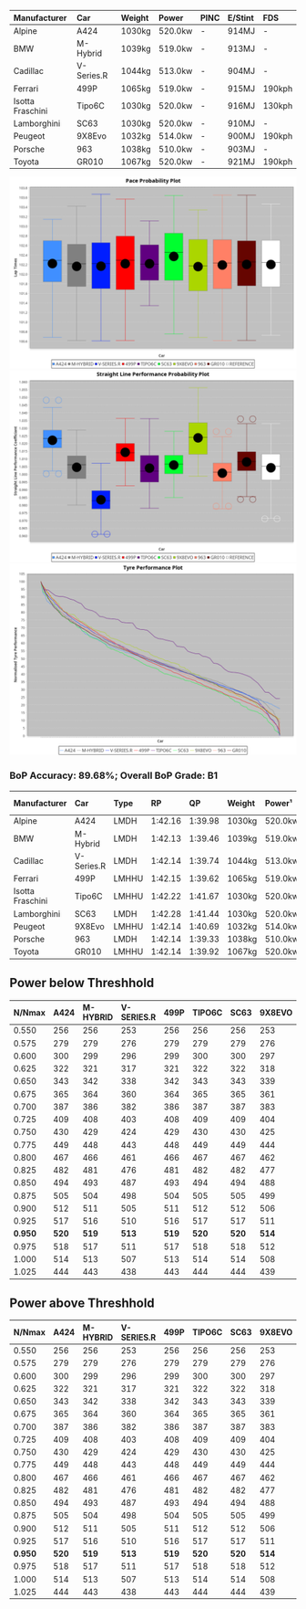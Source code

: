 | Manufacturer     | Car        | Weight | Power   | PINC    | E/Stint | FDS     |
|:-|:-|:-|:-|:-|:-|:-|
| Alpine           | A424       | 1030kg | 520.0kw |    -    | 914MJ   |    -    |
| BMW              | M-Hybrid   | 1039kg | 519.0kw |    -    | 913MJ   |    -    |
| Cadillac         | V-Series.R | 1044kg | 513.0kw |    -    | 904MJ   |    -    |
| Ferrari          | 499P       | 1065kg | 519.0kw |    -    | 915MJ   | 190kph  |
| Isotta Fraschini | Tipo6C     | 1030kg | 520.0kw |    -    | 916MJ   | 130kph  |
| Lamborghini      | SC63       | 1030kg | 520.0kw |    -    | 910MJ   |    -    |
| Peugeot          | 9X8Evo     | 1032kg | 514.0kw |    -    | 900MJ   | 190kph  |
| Porsche          | 963        | 1038kg | 510.0kw |    -    | 903MJ   |    -    |
| Toyota           | GR010      | 1067kg | 520.0kw |    -    | 921MJ   | 190kph  |

![PACECHART](./IMG/AUTO.png)
![STRAIGHTLINEPERFORMANCECHART](./IMG/AUTO_sp.png)
![TYREPERFORMANCECHART](./IMG/AUTO_tw.png)

### BoP Accuracy: 89.68%; Overall BoP Grade: B1
| Manufacturer     | Car        | Type  | RP      | QP      | Weight | Power¹  | Threshhold | PINC    | Power²   | E/Stint | AVG Vmax  | FDS     | RDLC | L/Stint | BOP-Grade | Model Accuracy | Model Points | Match%  | SimDiff |
|:-|:-|:-|:-|:-|:-|:-|:-|:-|:-|:-|:-|:-|:-|:-|:-|:-|:-|:-|:-|
| Alpine           | A424       | LMDH  | 1:42.16 | 1:39.98 | 1030kg | 520.0kw | 0.0kph     |    -    | 520.00kw |  914MJ  | 303.18kph |    -    | 1.02 | 33      | -A2       | 100.00%        | 635          | 91.27%  | ±0.18s  |
| BMW              | M-Hybrid   | LMDH  | 1:42.13 | 1:39.46 | 1039kg | 519.0kw | 0.0kph     |    -    | 519.00kw |  913MJ  | 299.96kph |    -    | 1.01 | 33      | ~A1       | 100.00%        | 1696         | 97.88%  | ±0.50s  |
| Cadillac         | V-Series.R | LMDH  | 1:42.14 | 1:39.74 | 1044kg | 513.0kw | 0.0kph     |    -    | 513.00kw |  904MJ  | 295.52kph |    -    | 1.01 | 33      | +A2       | 98.34%         | 1841         | 92.70%  | ±0.54s  |
| Ferrari          | 499P       | LMHHU | 1:42.15 | 1:39.62 | 1065kg | 519.0kw | 0.0kph     |    -    | 519.00kw |  915MJ  | 300.05kph | 190kph  | 1.02 | 33      | ~A1       | 100.00%        | 1773         | 100.00% | ±0.25s  |
| Isotta Fraschini | Tipo6C     | LMHHU | 1:42.22 | 1:41.67 | 1030kg | 520.0kw | 0.0kph     |    -    | 520.00kw |  916MJ  | 300.58kph | 130kph  | 1.07 | 33      | +Ω1       | 100.00%        | 66           | 47.39%  | ±0.01s  |
| Lamborghini      | SC63       | LMDH  | 1:42.28 | 1:41.44 | 1030kg | 520.0kw | 0.0kph     |    -    | 520.00kw |  910MJ  | 300.84kph |    -    | 1.05 | 33      | ~A1       | 100.00%        | 504          | 100.00% | ±0.48s  |
| Peugeot          | 9X8Evo     | LMHHU | 1:42.14 | 1:40.69 | 1032kg | 514.0kw | 0.0kph     |    -    | 514.00kw |  900MJ  | 302.68kph | 190kph  | 1.02 | 33      | +C1       | 100.00%        | 249          | 77.92%  | #       |
| Porsche          | 963        | LMDH  | 1:42.14 | 1:39.33 | 1038kg | 510.0kw | 0.0kph     |    -    | 510.00kw |  903MJ  | 298.48kph |    -    | 1.01 | 33      | ~A1       | 99.96%         | 4880         | 100.00% | ±0.35s  |
| Toyota           | GR010      | LMHHU | 1:42.14 | 1:39.92 | 1067kg | 520.0kw | 0.0kph     |    -    | 520.00kw |  921MJ  | 298.99kph | 190kph  | 1.02 | 33      | ~A1       | 99.96%         | 2429         | 100.00% | ±0.53s  |

## Power below Threshhold
| N/Nmax    | A424    | M-HYBRID | V-SERIES.R | 499P    | TIPO6C  | SC63    | 9X8EVO  | 963     | GR010   |
|:-|:-|:-|:-|:-|:-|:-|:-|:-|:-|
|  0.550    |  256    |  256     |  253       |  256    |  256    |  256    |  253    |  251    |  256    |
|  0.575    |  279    |  279     |  276       |  279    |  279    |  279    |  276    |  274    |  279    |
|  0.600    |  300    |  299     |  296       |  299    |  300    |  300    |  297    |  295    |  300    |
|  0.625    |  322    |  321     |  317       |  321    |  322    |  322    |  318    |  316    |  322    |
|  0.650    |  343    |  342     |  338       |  342    |  343    |  343    |  339    |  337    |  343    |
|  0.675    |  365    |  364     |  360       |  364    |  365    |  365    |  361    |  358    |  365    |
|  0.700    |  387    |  386     |  382       |  386    |  387    |  387    |  383    |  380    |  387    |
|  0.725    |  409    |  408     |  403       |  408    |  409    |  409    |  404    |  401    |  409    |
|  0.750    |  430    |  429     |  424       |  429    |  430    |  430    |  425    |  422    |  430    |
|  0.775    |  449    |  448     |  443       |  448    |  449    |  449    |  444    |  441    |  449    |
|  0.800    |  467    |  466     |  461       |  466    |  467    |  467    |  462    |  458    |  467    |
|  0.825    |  482    |  481     |  476       |  481    |  482    |  482    |  477    |  473    |  482    |
|  0.850    |  494    |  493     |  487       |  493    |  494    |  494    |  488    |  485    |  494    |
|  0.875    |  505    |  504     |  498       |  504    |  505    |  505    |  499    |  495    |  505    |
|  0.900    |  512    |  511     |  505       |  511    |  512    |  512    |  506    |  502    |  512    |
|  0.925    |  517    |  516     |  510       |  516    |  517    |  517    |  511    |  507    |  517    |
| **0.950** | **520** | **519**  | **513**    | **519** | **520** | **520** | **514** | **510** | **520** |
|  0.975    |  518    |  517     |  511       |  517    |  518    |  518    |  512    |  508    |  518    |
|  1.000    |  514    |  513     |  507       |  513    |  514    |  514    |  508    |  505    |  514    |
|  1.025    |  444    |  443     |  438       |  443    |  444    |  444    |  439    |  436    |  444    |

## Power above Threshhold
| N/Nmax    | A424    | M-HYBRID | V-SERIES.R | 499P    | TIPO6C  | SC63    | 9X8EVO  | 963     | GR010   |
|:-|:-|:-|:-|:-|:-|:-|:-|:-|:-|
|  0.550    |  256    |  256     |  253       |  256    |  256    |  256    |  253    |  251    |  256    |
|  0.575    |  279    |  279     |  276       |  279    |  279    |  279    |  276    |  274    |  279    |
|  0.600    |  300    |  299     |  296       |  299    |  300    |  300    |  297    |  295    |  300    |
|  0.625    |  322    |  321     |  317       |  321    |  322    |  322    |  318    |  316    |  322    |
|  0.650    |  343    |  342     |  338       |  342    |  343    |  343    |  339    |  337    |  343    |
|  0.675    |  365    |  364     |  360       |  364    |  365    |  365    |  361    |  358    |  365    |
|  0.700    |  387    |  386     |  382       |  386    |  387    |  387    |  383    |  380    |  387    |
|  0.725    |  409    |  408     |  403       |  408    |  409    |  409    |  404    |  401    |  409    |
|  0.750    |  430    |  429     |  424       |  429    |  430    |  430    |  425    |  422    |  430    |
|  0.775    |  449    |  448     |  443       |  448    |  449    |  449    |  444    |  441    |  449    |
|  0.800    |  467    |  466     |  461       |  466    |  467    |  467    |  462    |  458    |  467    |
|  0.825    |  482    |  481     |  476       |  481    |  482    |  482    |  477    |  473    |  482    |
|  0.850    |  494    |  493     |  487       |  493    |  494    |  494    |  488    |  485    |  494    |
|  0.875    |  505    |  504     |  498       |  504    |  505    |  505    |  499    |  495    |  505    |
|  0.900    |  512    |  511     |  505       |  511    |  512    |  512    |  506    |  502    |  512    |
|  0.925    |  517    |  516     |  510       |  516    |  517    |  517    |  511    |  507    |  517    |
| **0.950** | **520** | **519**  | **513**    | **519** | **520** | **520** | **514** | **510** | **520** |
|  0.975    |  518    |  517     |  511       |  517    |  518    |  518    |  512    |  508    |  518    |
|  1.000    |  514    |  513     |  507       |  513    |  514    |  514    |  508    |  505    |  514    |
|  1.025    |  444    |  443     |  438       |  443    |  444    |  444    |  439    |  436    |  444    |
